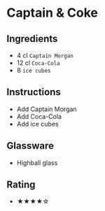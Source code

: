# Captain & Coke

## Ingredients
- 4 cl `Captain Morgan`
- 12 cl `Coca-Cola`
- 8 `ice cubes`

## Instructions
- Add Captain Morgan
- Add Coca-Cola
- Add ice cubes

## Glassware
- Highball glass

## Rating
- ★★★★☆